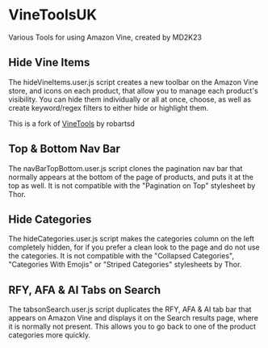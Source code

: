 # VineToolsUK
Various Tools for using Amazon Vine, created by MD2K23

## Hide Vine Items
The hideVineItems.user.js script creates a new toolbar on the Amazon Vine store, and icons on each product, that allow you to manage each product's visibility. You can hide them individually or all at once, choose, as well as create keyword/regex filters to either hide or highlight them.

This is a fork of [VineTools](https://github.com/robartsd/VineTools) by robartsd

## Top & Bottom Nav Bar
The navBarTopBottom.user.js script clones the pagination nav bar that normally appears at the bottom of the page of products, and puts it at the top as well. It is not compatible with the "Pagination on Top" stylesheet by Thor.


## Hide Categories
The hideCategories.user.js script makes the categories column on the left completely hidden, for if you prefer a clean look to the page and do not use the categories. It is not compatible with the "Collapsed Categories", "Categories With Emojis" or "Striped Categories" stylesheets by Thor.


## RFY, AFA & AI Tabs on Search
The tabsonSearch.user.js script duplicates the RFY, AFA & AI tab bar that appears on Amazon Vine and displays it on the Search results page, where it is normally not present. This allows you to go back to one of the product categories more quickly.